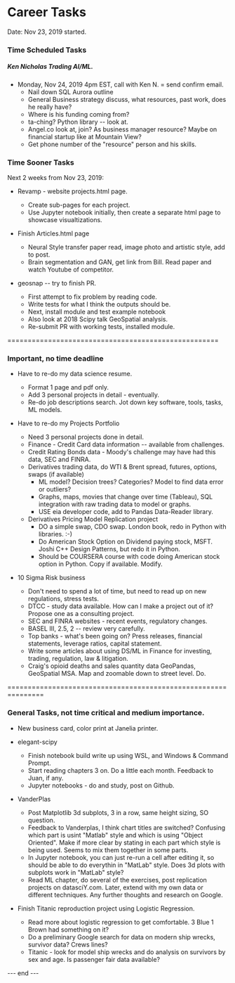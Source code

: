 # Career Tasks  

Date: Nov 23, 2019 started.  

### Time Scheduled Tasks  

##### Ken Nicholas Trading AI/ML.  
 * Monday, Nov 24, 2019 4pm EST, call with Ken N. = send confirm email.  
   - Nail down SQL Aurora outline
   - General Business strategy discuss, what resources, past work, does he really have?  
   - Where is his funding coming from?  
   - ta-ching? Python library -- look at.
   - Angel.co look at, join?  As business manager resource?  Maybe on financial startup like at Mountain View?  
   - Get phone number of the "resource" person and his skills.  
 
### Time Sooner Tasks 
 
Next 2 weeks from Nov 23, 2019:  

 * Revamp - website projects.html page.  
   - Create sub-pages for each project.  
   - Use Jupyter notebook initially, then create a separate html page to showcase visualtizations.  
 * Finish Articles.html page 
   - Neural Style transfer paper read, image photo and artistic style, add to post.  
   - Brain segmentation and GAN, get link from Bill.  Read paper and watch Youtube of competitor.  
   
  * geosnap -- try to finish PR.  
     - First attempt to fix problem by reading code.  
     - Write tests for what I think the outputs should be.  
     - Next, install module and test example notebook  
     - Also look at 2018 Scipy talk GeoSpatial analysis.  
     - Re-submit PR with working tests, installed module.  
   
====================================================

### Important, no time deadline  

 * Have to re-do my data science resume. 
   - Format 1 page and pdf only.  
   - Add 3 personal projects in detail - eventually.  
   - Re-do job descriptions search.  Jot down key software, tools, tasks, ML models.  
 
 * Have to re-do my Projects Portfolio  
    - Need 3 personal projects done in detail.  
    - Finance - Credit Card data information -- available from challenges.  
    - Credit Rating Bonds data - Moody's challenge may have had this data, SEC and FINRA.  
    - Derivatives trading data, do WTI & Brent spread, futures, options, swaps (if available)  
      - ML model?  Decision trees?  Categories?  Model to find data error or outliers?  
      - Graphs, maps, movies that change over time (Tableau), SQL integration with raw trading data to model or graphs.  
      - USE eia developer code, add to Pandas Data-Reader library.  
    - Derivatives Pricing Model Replication project 
      - DO a simple swap, CDO swap. London book, redo in Python with libraries. :-)
      - Do American Stock Option on Dividend paying stock, MSFT.  Joshi C++ Design Patterns, but redo it in Python.  
      - Should be COURSERA course with code doing American stock option in Python.  Copy if available.  Modify. 
      
 * 10 Sigma Risk business  
    - Don't need to spend a lot of time, but need to read up on new regulations, stress tests.  
    - DTCC - study data available.  How can I make a project out of it?  Propose one as a consulting project.  
    - SEC and FINRA websites - recent events, regulatory changes.  
    - BASEL III, 2.5, 2 -- review very carefully.  
    - Top banks - what's been going on?  Press releases, financial statements, leverage ratios, capital statement.  
    - Write some articles about using DS/ML in Finance for investing, trading, regulation, law & litigation.  
    - Craig's opioid deaths and sales quantity data GeoPandas, GeoSpatial MSA.  Map and zoomable down to street level.  Do.  

===============================================================
   
### General Tasks, not time critical and medium importance.   

  * New business card, color print at Janelia printer.  
     
  * elegant-scipy 
     - Finish notebook build write up using WSL, and Windows & Command Prompt.  
     - Start reading chapters 3 on.  Do a little each month.  Feedback to Juan, if any. 
     - Jupyter notebooks - do and study, post on Github.  
     
  * VanderPlas  
     - Post Matplotlib 3d subplots, 3 in a row, same height sizing, SO question.  
     - Feedback to Vanderplas, I think chart titles are switched?  Confusing which part is usint "Matlab" style and which is using "Object Oriented".  Make if more clear by stating in each part which style is being used.  Seems to mix them together in some parts.  
     - In Jupyter notebook, you can just re-run a cell after editing it, so should be able to do everythin in "MatLab" style.  Does 3d plots with subplots work in "MatLab" style?
     - Read ML chapter, do several of the exercises, post replication projects on datasciY.com.  Later, extend with my own data or different techniques.  Any further thoughts and research on Google.  
       
 * Finish Titanic reproduction project using Logistic Regression.  
    - Read more about logistic regression to get comfortable.  3 Blue 1 Brown had something on it?  
    - Do a preliminary Google search for data on modern ship wrecks, survivor data?  Crews lines?  
    - Titanic - look for model ship wrecks and do analysis on survivors by sex and age.  Is passenger fair data available?  
  
  

--- end ---  

